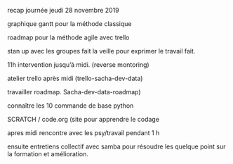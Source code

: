 recap journée jeudi 28 novembre 2019

graphique gantt pour la méthode classique

roadmap pour la méthode agile avec trello

stan up avec les groupes fait la veille pour exprimer le travail fait.

11h intervention jusqu’à midi. (reverse montoring)

atelier trello après midi
(trello-sacha-dev-data)

travailler roadmap.
Sacha-dev-data-roadmap)

connaître les 10 commande de base python

SCRATCH / code.org  (site pour apprendre le codage

apres midi rencontre avec les psy/travail pendant 1 h 

ensuite entretiens collectif avec samba pour résoudre les quelque point sur la formation et amélioration.


